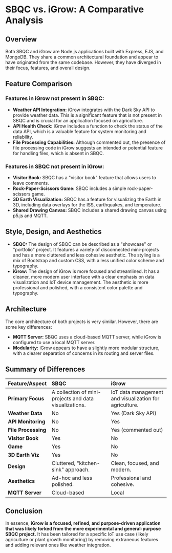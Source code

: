 # SBQC vs. iGrow: A Comparative Analysis

## Overview

Both SBQC and iGrow are Node.js applications built with Express, EJS, and MongoDB. They share a common architectural foundation and appear to have originated from the same codebase. However, they have diverged in their focus, features, and overall design.

## Feature Comparison

### Features in iGrow not present in SBQC:

*   **Weather API Integration:** iGrow integrates with the Dark Sky API to provide weather data. This is a significant feature that is not present in SBQC and is crucial for an application focused on agriculture.
*   **API Health Check:** iGrow includes a function to check the status of the data API, which is a valuable feature for system monitoring and reliability.
*   **File Processing Capabilities:** Although commented out, the presence of file processing code in iGrow suggests an intended or potential feature for handling files, which is absent in SBQC.

### Features in SBQC not present in iGrow:

*   **Visitor Book:** SBQC has a "visitor book" feature that allows users to leave comments.
*   **Rock-Paper-Scissors Game:** SBQC includes a simple rock-paper-scissors game.
*   **3D Earth Visualization:** SBQC has a feature for visualizing the Earth in 3D, including data overlays for the ISS, earthquakes, and temperature.
*   **Shared Drawing Canvas:** SBQC includes a shared drawing canvas using p5.js and MQTT.

## Style, Design, and Aesthetics

*   **SBQC:** The design of SBQC can be described as a "showcase" or "portfolio" project. It features a variety of disconnected mini-projects and has a more cluttered and less cohesive aesthetic. The styling is a mix of Bootstrap and custom CSS, with a less unified color scheme and typography.
*   **iGrow:** The design of iGrow is more focused and streamlined. It has a cleaner, more modern user interface with a clear emphasis on data visualization and IoT device management. The aesthetic is more professional and polished, with a consistent color palette and typography.

## Architecture

The core architecture of both projects is very similar. However, there are some key differences:

*   **MQTT Server:** SBQC uses a cloud-based MQTT server, while iGrow is configured to use a local MQTT server.
*   **Modularity:** iGrow appears to have a slightly more modular structure, with a clearer separation of concerns in its routing and server files.

## Summary of Differences

| Feature/Aspect | SBQC | iGrow |
| :--- | :--- | :--- |
| **Primary Focus** | A collection of mini-projects and data visualizations. | IoT data management and visualization for agriculture. |
| **Weather Data** | No | Yes (Dark Sky API) |
| **API Monitoring**| No | Yes |
| **File Processing**| No | Yes (commented out) |
| **Visitor Book** | Yes | No |
| **Game** | Yes | No |
| **3D Earth Viz** | Yes | No |
| **Design** | Cluttered, "kitchen-sink" approach. | Clean, focused, and modern. |
| **Aesthetics** | Ad-hoc and less polished. | Professional and cohesive. |
| **MQTT Server** | Cloud-based | Local |

## Conclusion

In essence, **iGrow is a focused, refined, and purpose-driven application that was likely forked from the more experimental and general-purpose SBQC project.** It has been tailored for a specific IoT use case (likely agriculture or plant growth monitoring) by removing extraneous features and adding relevant ones like weather integration.
